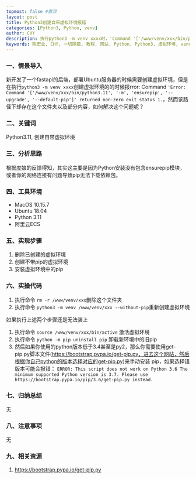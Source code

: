 ```yaml
---
topmost: false #置顶
layout: post
title: Python3创建自带虚拟环境报错
categories: [Python3, Python, venv]
author: CHY
description: 执行python3 -m venv xxxx时，'Command '['/www/venv/xxx/bin/python3.11', '-m', 'ensurepip', '--upgrade', '--default-pip']' returned non-zero exit status 1.
keywords: 陈宏业, CHY, 一切随猿, 教程, 网站, Python, Python3, 虚拟环境, venv, Python -m venv, Python3 -m venv
---
```


### 一、情景导入
新开发了一个fastapi的后端，部署Ubuntu服务器的时候需要创建虚拟环境，但是在执行`python3 -m venv xxxx`创建虚拟环境的的时候报rror: Command `'Error: Command '['/www/venv/xxx/bin/python3.11', '-m', 'ensurepip', '--upgrade', '--default-pip']' returned non-zero exit status 1.`，然而该路径下却存在这个文件夹以及部分内容，如何解决这个问题呢？

### 二、关键词
Python3.11, 创建自带虚拟环境

### 三、分析思路
根据度娘的反馈得知，其实这主要是因为Python安装没有包含ensurepip模块，或者你的网络连接有问题导致pip无法下载依赖包。

### 四、工具环境
+ MacOS 10.15.7
+ Ubuntu 18.04
+ Python 3.11
+ 阿里云ECS

### 五、实现步骤
1. 删除已创建的虚拟环境
1. 创建不带pip的虚拟环境
1. 安装虚拟环境中的pip

### 六、实操代码
1. 执行命令 `rm -r /www/venv/xxx`删除这个文件夹
1. 执行命令 `python3 -m venv /www/venv/xxx --without-pip`重新创建虚拟环境

如果执行上述两个步骤还是无法装上
1. 执行命令 `source /www/venv/xxx/bin/active` 激活虚拟环境
1. 执行命令 `python -m pip uninstall pip` 卸载新环境中的旧pip
1. 然后如果你使用的python版本低于3.4甚至是py2，那么你需要使用get-pip.py脚本文件(https://bootstrap.pypa.io/get-pip.py，进去这个网站，然后根据你自己python的版本选择对应的get-pip.py)来手动安装 pip，如果选择错版本可能会报错： `ERROR: This script does not work on Python 3.6 The minimum supported Python version is 3.7. Please use https://bootstrap.pypa.io/pip/3.6/get-pip.py instead.`

### 七、归纳总结
无

### 八、注意事项
无

### 九、相关资源
1. https://bootstrap.pypa.io/get-pip.py

